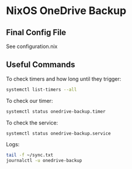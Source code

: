 # NixOS OneDrive Backup

## Final Config File

See configuration.nix

## Useful Commands

To check timers and how long until they trigger:

```bash
systemctl list-timers --all
```

To check our timer:

```bash
systemctl status onedrive-backup.timer
```

To check the service:

```bash
systemctl status onedrive-backup.service
```

Logs:

```bash
tail -f ~/sync.txt
journalctl -u onedrive-backup
```

